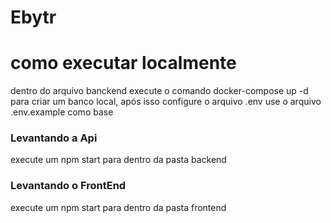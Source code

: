 # Ebytr

# como executar localmente

dentro do arquivo banckend execute o comando docker-compose up -d para criar um banco local,
após isso configure o arquivo .env use o arquivo .env.example como base 
### Levantando a Api

execute um npm start para dentro da pasta backend

### Levantando o FrontEnd
execute um npm start para dentro da pasta frontend

